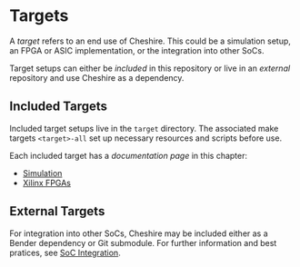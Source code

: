 # Targets

A *target* refers to an end use of Cheshire. This could be a simulation setup, an FPGA or ASIC implementation, or the integration into other SoCs.

Target setups can either be *included* in this repository or live in an *external* repository and use Cheshire as a dependency.

## Included Targets

Included target setups live in the `target` directory. The associated make targets `<target>-all`  set up necessary resources and scripts before use.

Each included target has a *documentation page* in this chapter:

- [Simulation](sim.md)
- [Xilinx FPGAs](xilinx.md)

## External Targets

For integration into other SoCs, Cheshire may be included either as a Bender dependency or Git submodule. For further information and best pratices, see [SoC Integration](integr.md).
